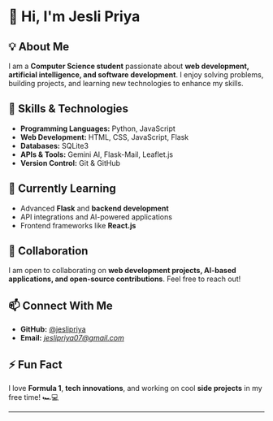 # 👋 Hi, I'm Jesli Priya  

## 💡 About Me  
I am a **Computer Science student** passionate about **web development, artificial intelligence, and software development**. I enjoy solving problems, building projects, and learning new technologies to enhance my skills.  

## 🚀 Skills & Technologies  
- **Programming Languages:** Python, JavaScript  
- **Web Development:** HTML, CSS, JavaScript, Flask  
- **Databases:** SQLite3  
- **APIs & Tools:** Gemini AI, Flask-Mail, Leaflet.js  
- **Version Control:** Git & GitHub  

## 🎯 Currently Learning  
- Advanced **Flask** and **backend development**  
- API integrations and AI-powered applications  
- Frontend frameworks like **React.js**  

## 🤝 Collaboration  
I am open to collaborating on **web development projects, AI-based applications, and open-source contributions**. Feel free to reach out!  

## 📫 Connect With Me  
- **GitHub:** [@jeslipriya](https://github.com/jeslipriya)  
- **Email:** *jeslipriya07@gmail.com*  

## ⚡ Fun Fact  
I love **Formula 1**, **tech innovations**, and working on cool **side projects** in my free time! 🏎️💻  

---
